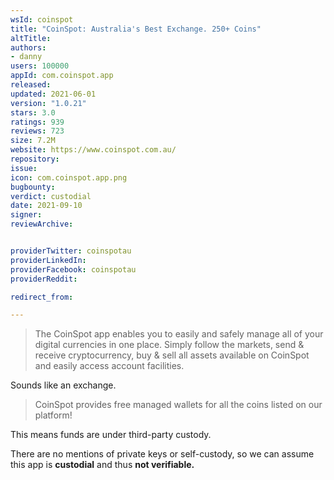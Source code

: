 ```yaml
---
wsId: coinspot
title: "CoinSpot: Australia's Best Exchange. 250+ Coins"
altTitle: 
authors:
- danny
users: 100000
appId: com.coinspot.app
released: 
updated: 2021-06-01
version: "1.0.21"
stars: 3.0
ratings: 939
reviews: 723
size: 7.2M
website: https://www.coinspot.com.au/
repository: 
issue: 
icon: com.coinspot.app.png
bugbounty: 
verdict: custodial
date: 2021-09-10
signer: 
reviewArchive:


providerTwitter: coinspotau
providerLinkedIn: 
providerFacebook: coinspotau
providerReddit: 

redirect_from:

---
```



> The CoinSpot app enables you to easily and safely manage all of your digital currencies in one place. Simply follow the markets, send & receive cryptocurrency, buy & sell all assets available on CoinSpot and easily access account facilities.

Sounds like an exchange.

> CoinSpot provides free managed wallets for all the coins listed on our platform! 

This means funds are under third-party custody. 

There are no mentions of private keys or self-custody, so we can assume this app is **custodial** and thus **not verifiable.**
